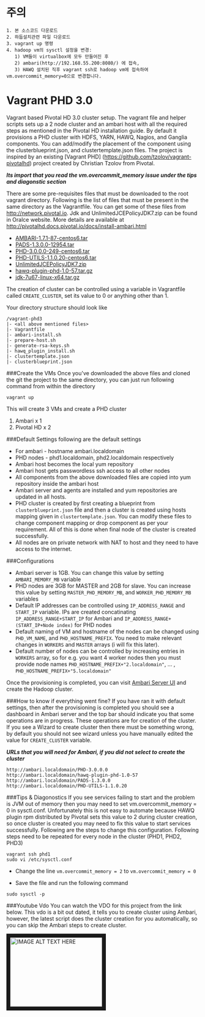 # 주의
```
1. 본 소스코드 다운로드
2. 하둡설치관련 파일 다운로드
3. vagrant up 명령
4. hadoop vm의 sysctl 설정을 변경:
   1) VM들이 virtualbox에 모두 만들어진 후
   2) ambari(http://192.168.55.200:8080/) 에 접속,
   3) HAWQ 설치된 직후 vagrant ssh로 hadoop vm에 접속하여 vm.overcommit_memory=0으로 변경합니다.

```

# Vagrant PHD 3.0

Vagrant based Pivotal HD 3.0 cluster setup. The vagrant file and helper scripts sets up a 2 node cluster and an ambari host with all the required steps as mentioned in the Pivotal HD installation guide. By default it provisions a PHD cluster with HDFS, YARN, HAWQ, Nagios, and Ganglia components. You can add/modify the placement of the component using the clusterblueprint.json, and clustertemplate.json files. The project is inspired by an existing [Vagrant PHD] (https://github.com/tzolov/vagrant-pivotalhd) project created by Christian Tzolov from Pivotal.

***Its import that you read the vm.overcommit_memory issue under the tips and diagonstic section*** 


There are some pre-requisites files that must be downloaded to the root vagrant directory. Following is the list of files that must be present in the same directory as the Vagrantfile. You can get some of these files from http://network.pivotal.io. Jdk and UnlimitedJCEPolicyJDK7.zip can be found in Oralce website. More details are available at http://pivotalhd.docs.pivotal.io/docs/install-ambari.html

 - [AMBARI-1.7.1-87-centos6.tar](https://network.pivotal.io/products/pivotal-hd)
 - [PADS-1.3.0.0-12954.tar](https://network.pivotal.io/products/pivotal-hawq)
 - [PHD-3.0.0.0-249-centos6.tar](https://network.pivotal.io/products/pivotal-hd)
 - [PHD-UTILS-1.1.0.20-centos6.tar](https://network.pivotal.io/products/pivotal-hd)
 - [UnlimitedJCEPolicyJDK7.zip](http://www.oracle.com/technetwork/jp/java/javase/downloads/jce-7-download-432124.html)
 - [hawq-plugin-phd-1.0-57.tar.gz](https://network.pivotal.io/products/pivotal-hawq)
 - [jdk-7u67-linux-x64.tar.gz](http://www.oracle.com/technetwork/java/javase/downloads/java-archive-downloads-javase7-521261.html#jdk-7u67-oth-JPR)
  
The creation of cluster can be controlled using a variable in Vagrantfile called `CREATE_CLUSTER`, set its value to 0 or anything other than 1.

Your directory structure should look like
```
/vagrant-phd3
|- <all above mentioned files>
|- Vagrantfile
|- ambari-install.sh
|- prepare-host.sh
|- generate-rsa-keys.sh
|- hawq_plugin_install.sh
|- clustertemplate.json
|- clusterblueprint.json
```
###Create the VMs
Once you've downloaded the above files and cloned the git the project to the same directory, you can just run following command from within the directory

`vagrant up` 

This will create 3 VMs and create a PHD cluster

1. Ambari x 1
2. Pivotal HD x 2


###Default Settings
following are the default settings
- For ambari - hostname ambari.localdomain
- PHD nodes - phd1.localdomain, phd2.localdomain respectively
- Ambari host becomes the local yum repository
- Ambari host gets passwordless ssh access to all other nodes
- All components from the above downloaded files are copied into yum repository inside the ambari host
- Ambari server and agents are installed and yum repositories are updated in all hosts.
- PHD cluster is created by first creating a blueprint from `clusterblueprint.json` file and then a cluster is created using hosts mapping given in `clustertemplate.json`. You can modify these files to change component mapping or drop component as per your requirement. All of this is done when final node of the cluster is created successfully.
- All nodes are on private network with NAT to host and they need to have access to the internet. 

###Configurations
- Ambari server is 1GB. You can change this value by setting ```AMBARI_MEMORY_MB``` variable
- PHD nodes are 3GB for MASTER and 2GB for slave. You can increase this value by setting ```MASTER_PHD_MEMORY_MB```, and ```WORKER_PHD_MEMORY_MB``` variables
- Default IP addresses can be controlled using ```IP_ADDRESS_RANGE``` and ``START_IP`` variable. IPs are created concatinating ```IP_ADDRESS_RANGE+START_IP``` for Ambari and ``IP_ADDRESS_RANGE+(START_IP+Node index)`` for PHD nodes 
- Default naming of VM and hostname of the nodes can be changed using `PHD_VM_NAME`, and `PHD_HOSTNAME_PREFIX`. You need to make relevant changes in `WORKERS` and `MASTER` arrays (i will fix this later).
- Default number of nodes can be controlled by increasing entries in `WORKERS` array, so for e.g. you want 4 worker nodes then you must provide node names `PHD_HOSTNAME_PREFIX+"2.localdomain"`, ... , `PHD_HOSTNAME_PREFIX+"5.localdomain"`

Once the provisioning is completed, you can visit [Ambari Server UI](http://192.168.55.200:8080/) and create the Hadoop cluster. 

###How to know if everything went fine?
If you have ran it with default settings, then after the provisioning is completed you should see a dashboard in Ambari server and the top bar should indicate you that some operations are in progress. These operations are for creation of the cluster. If you see a Wizard to create cluster then there must be something wrong, by default you should not see wizard unless you have manually edited the value for ``CREATE_CLUSTER`` variable.

***URLs that you will need for Ambari, if you did not select to create the cluster***
```
http://ambari.localdomain/PHD-3.0.0.0
http://ambari.localdomain/hawq-plugin-phd-1.0-57
http://ambari.localdomain/PADS-1.3.0.0
http://ambari.localdomain/PHD-UTILS-1.1.0.20

```

###Tips & Diagonostics 
If you see services failing to start and the problem is JVM out of memory then you may need to set vm.overcommit_memory = 0 in sysctl.conf.  Unfortunately this is not easy to automate because HAWQ plugin rpm distributed by Pivotal sets this value to 2 during cluster creation, so once cluster is created you may need to fix this value to start services successfully. Following are the steps to change this configuration. Following steps need to be repeated for every node in the cluster (PHD1, PHD2, PHD3)

```
vagrant ssh phd1
sudo vi /etc/sysctl.conf
```
- Change the line ```vm.overcommit_memory = 2``` to ```vm.overcommit_memory = 0```

- Save the file and run the following command

```
sudo sysctl -p
```


###Youtube Vdo
You can watch the VDO for this project from the link below. This vdo is a bit out dated, it tells you to create cluster using Ambari, however, the latest script does the cluster creation for you automatically, so you can skip the Ambari steps to create cluster.

<a href="http://www.youtube.com/watch?feature=player_embedded&v=ZSjygc7V2dM
" target="_blank"><img src="http://img.youtube.com/vi/ZSjygc7V2dM/0.jpg" 
alt="IMAGE ALT TEXT HERE" width="240" height="180" border="10" /></a>
